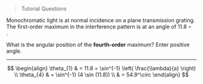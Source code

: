 > Tutorial Questions

Monochromatic light is at normal incidence on a plane transmission grating. The first-order maximum in the interference pattern is at an angle of 11.8 ∘  
.

What is the angular position of the **fourth-order** maximum? Enter positive angle.

---

$$
\begin{align}
\theta_{1}  & = 11.8  = \sin^{-1} \left( \frac{\lambda}{a} \right) \\
\theta_{4}  & = \sin^{-1} (4 \sin (11.8)) \\
 & = 54.9^\circ
\end{align}
$$
